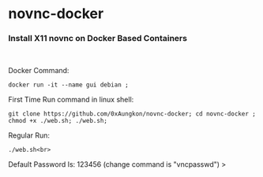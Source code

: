 # novnc-docker

<div>
  <h3>Install X11 novnc on Docker Based Containers</h3><br>
  <p>
    Docker Command:
      
    docker run -it --name gui debian ; 
    
  First Time Run command in linux shell: <br>
    
    git clone https://github.com/0xAungkon/novnc-docker; cd novnc-docker ; chmod +x ./web.sh; ./web.sh;
    
  
  Regular Run:<br> 
    
    ./web.sh<br>
    
    
  

  Default Password Is: 123456 (change command is "vncpasswd") ><br>
    
  </p>
</div>

